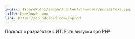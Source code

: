 ```yaml
---
imgSrc: ${basePath}/images/content/channels/podcasts/2.jpg
title: Цинковый прод
link: https://soundcloud.com/znprod
---
```


Подкаст о разработке и ИТ. Есть выпуски про PHP
